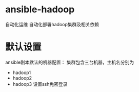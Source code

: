 # ansible-hadoop
自动化运维
自动化部署hadoop集群及相关依赖
# 默认设置
ansible剧本默认的机器配置：
集群包含三台机器，主机名分别为
- hadoop1
- hadoop2
- hadoop3
设置ssh免密登录
